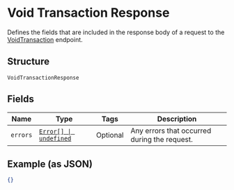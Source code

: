 
# Void Transaction Response

Defines the fields that are included in the response body of
a request to the [VoidTransaction](../../doc/api/transactions.md#void-transaction) endpoint.

## Structure

`VoidTransactionResponse`

## Fields

| Name | Type | Tags | Description |
|  --- | --- | --- | --- |
| `errors` | [`Error[] \| undefined`](../../doc/models/error.md) | Optional | Any errors that occurred during the request. |

## Example (as JSON)

```json
{}
```

